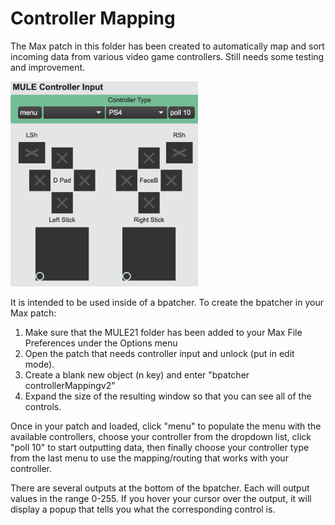# Controller Mapping

The Max patch in this folder has been created to automatically map and sort incoming data from various video game controllers. Still needs some testing and improvement.

<img src="img/controllerMappingScreenshot.png" alt="Controller Mapping Max patch screenshot" width="300"/>

It is intended to be used inside of a bpatcher. To create the bpatcher in your Max patch:
1. Make sure that the MULE21 folder has been added to your Max File Preferences under the Options menu
2. Open the patch that needs controller input and unlock (put in edit mode).
3. Create a blank new object (n key) and enter "bpatcher controllerMappingv2"
4. Expand the size of the resulting window so that you can see all of the controls.

Once in your patch and loaded, click "menu" to populate the menu with the available controllers, choose your controller from the dropdown list, click "poll 10" to start outputting data, then finally choose your controller type from the last menu to use the mapping/routing that works with your controller.
  
There are several outputs at the bottom of the bpatcher. Each will output values in the range 0-255. If you hover your cursor over the output, it will display a popup that tells you what the corresponding control is.